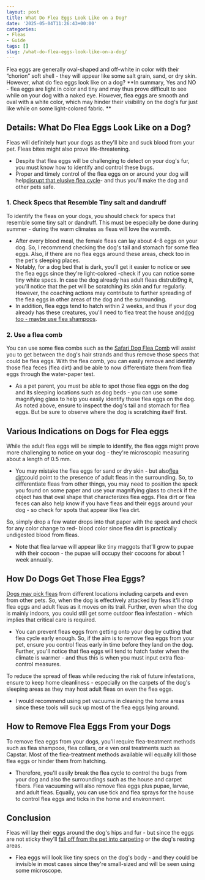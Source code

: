 ```yaml
---
layout: post
title: What Do Flea Eggs Look Like on a Dog?
date: '2025-05-04T11:26:43+00:00'
categories:
- Fleas
- Guide
tags: []
slug: /what-do-flea-eggs-look-like-on-a-dog/
---
```


Flea eggs are generally oval-shaped and off-white in color with their “chorion” soft shell - they will appear like some salt grain, sand, or dry skin. However, what do flea eggs look like on a dog?
**In summary, Yes and NO - flea eggs are light in color and tiny and may thus prove difficult to see while on your dog with a naked eye. However, flea eggs are smooth and oval with a white color, which may hinder their visibility on the dog's fur just like while on some light-colored fabric. **
## Details: What Do Flea Eggs Look Like on a Dog?
Fleas will definitely hurt your dogs as they'll bite and suck blood from your pet. Fleas bites might also prove life-threatening.
- Despite that flea eggs will be challenging to detect on your dog's fur, you must know how to identify and control these bugs.
- Proper and timely control of the flea eggs on or around your dog will help[disrupt that elusive flea cycle](https://pestpolicy.com/flea-life-cycle/)- and thus you'll make the dog and other pets safe.
### 1. Check Specs that Resemble Tiny salt and dandruff
To identify the fleas on your dogs, you should check for specs that resemble some tiny salt or dandruff. This must be especially be done during summer - during the warm climates as fleas will love the warmth.
- After every blood meal, the female fleas can lay about 4-8 eggs on your dog.
So, I recommend checking the dog's tail and stomach for some flea eggs. Also, if there are no flea eggs around these areas, check too in the pet's sleeping places.
- Notably, for a dog bed that is dark, you'll get it easier to notice or see the flea eggs since they're light-colored -check if you can notice some tiny white specs.
In case the dog already has adult fleas distrubi9ng it, you'll notice that the pet will be scratching its skin and fur regularly. However, the coaching actions may contribute to further spreading of the flea eggs in other areas of the dog and the surrounding.
- In addition, flea eggs tend to hatch within 2 weeks, and thus if your dog already has these creatures, you'll need to flea treat the house and[dog too - maybe use flea shampoos](https://pestpolicy.com/best-flea-shampoo-for-dogs/).
### 2. Use a flea comb
You can use some flea combs such as the
[Safari Dog Flea Comb](https://pestpolicy.com/best-flea-combs-for-dogs/)
will assist you to get between the dog's hair strands and thus remove those specs that could be flea eggs.
With the flea comb, you can easily remove and identify those flea feces (flea dirt) and be able to now differentiate them from flea eggs through the water-paper test.
- As a pet parent, you must be able to spot those flea eggs on the dog and its sleeping locations such as dog beds - you can use some magnifying glass to help you easily identify those flea eggs on the dog.
As noted above, ensure to inspect the dog's tail and stomach for flea eggs. But be sure to observe where the dog is scratching itself first.
## Various Indications on Dogs for Flea eggs
While the adult flea eggs will be simple to identify, the flea eggs might prove more challenging to notice on your dog - they're microscopic measuring about a length of 0.5 mm.
- You may mistake the flea eggs for sand or dry skin - but also[flea dirt](https://pestpolicy.com/what-is-flea-dirt/)could point to the presence of adult fleas in the surrounding.
So, to differentiate fleas from other things, you may need to position the speck you found on some paper and use your magnifying glass to check if the object has that oval shape that characterizes flea eggs.
Flea dirt or flea feces can also help know if you have fleas and their eggs around your dog - so check for spots that appear like flea dirt.

So, simply drop a few water drops into that paper with the speck and check for any color change to red- blood color since flea dirt is practically undigested blood from fleas.
- Note that flea larvae will appear like tiny maggots that'll grow to pupae with their cocoon - the pupae will occupy their cocoons for about 1 week annually.
## How Do Dogs Get Those Flea Eggs?
[Dogs may pick fleas](https://pestpolicy.com/how-do-dogs-get-fleas/)
from different locations including carpets and even from other pets. So, when the dog is effectively attacked by fleas it'll drop flea eggs and adult fleas as it moves on its trail.
Further, even when the dog is mainly indoors, you could still get some outdoor flea infestation - which implies that critical care is required.
- You can prevent fleas eggs from getting onto your dog by cutting that flea cycle early enough. So, if the aim is to remove flea eggs from your pet, ensure you control fleas early in time before they land on the dog.
Further, you'll notice that flea eggs will tend to hatch faster when the climate is warmer - and thus this is when you must input extra flea-control measures.

To reduce the spread of fleas while reducing the risk of future infestations, ensure to keep home cleanliness - especially on the carpets of the dog's sleeping areas as they may host adult fleas on even the flea eggs.
- I would recommend using pet vacuums in cleaning the home areas since these tools will suck up most of the flea eggs lying around.
## How to Remove Flea Eggs From your Dogs
To remove flea eggs from your dogs, you'll require flea-treatment methods such as flea shampoos, flea collars, or e
ven oral treatments such as Capstar.
Most of the flea-treatment methods available will equally kill those flea eggs or hinder them from hatching.
- Therefore, you'll easily break the flea cycle to control the bugs from your dog and also the surroundings such as the house and carpet fibers.
Flea vacuuming will also remove flea eggs plus pupae, larvae, and adult fleas. Equally, you can use tick and flea sprays for the house to control flea eggs and ticks in the home and environment.
## Conclusion
Fleas will lay their eggs around the dog's hips and fur - but since the eggs are not sticky they'll
[fall off from the pet into carpeting](https://pestpolicy.com/where-do-fleas-lay-eggs/)
or the dog's resting areas.
- Flea eggs will look like tiny specs on the dog's body - and they could be invisible in most cases since they're small-sized and will be seen using some microscope.
